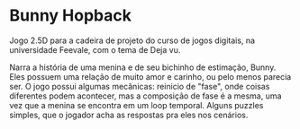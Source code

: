 # Bunny Hopback

Jogo 2.5D para a cadeira de projeto do curso de jogos digitais, na universidade Feevale, com o tema de Deja vu. 
 
Narra a história de uma menina e de seu bichinho de estimação, Bunny. Eles possuem uma relação de muito amor e carinho, ou pelo menos parecia ser. 
O jogo possui algumas mecânicas: reinicio de "fase", onde coisas diferentes podem acontecer, mas a composição de fase é a mesma, uma vez que a menina se encontra em um loop temporal. Alguns puzzles simples, que o jogador 
acha as respostas pra eles nos cenários. 
